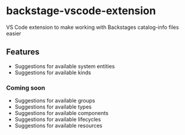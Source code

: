 # backstage-vscode-extension
VS Code extension to make working with Backstages catalog-info files easier

## Features
- Suggestions for available system entities
- Suggestions for available kinds

### Coming soon
- Suggestions for available groups
- Suggestions for available types
- Suggestions for available components
- Suggestions for available lifecycles
- Suggestions for available resources